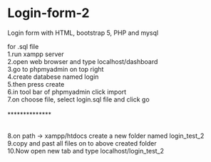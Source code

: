 # Login-form-2
Login form with HTML, bootstrap 5, PHP and mysql
<br>

for .sql file
<br>
1.run xampp server<br>
2.open web browser and type localhost/dashboard<br>
3.go to phpmyadmin on top right<br>
4.create databese named login<br>
5.then press create<br>
6.in tool bar of phpmyadmin click import<br>
7.on choose file, select login.sql file and click go<br><br>
**************<br><br>

8.on path -> xampp/htdocs create a new folder named login_test_2<br>
9.copy and past all files on to above created folder<br>
10.Now open new tab and type localhost/login_test_2<br>

